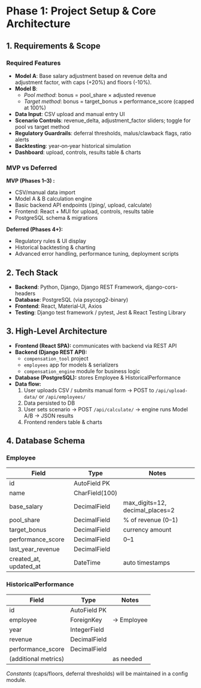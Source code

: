 # Phase 1: Project Setup & Core Architecture

## 1. Requirements & Scope

### Required Features
- **Model A**: Base salary adjustment based on revenue delta and adjustment factor, with caps (+20%) and floors (-10%).
- **Model B**:  
  - *Pool method*: bonus = pool_share × adjusted revenue  
  - *Target method*: bonus = target_bonus × performance_score (capped at 100%)
- **Data Input**: CSV upload and manual entry UI
- **Scenario Controls**: revenue_delta, adjustment_factor sliders; toggle for pool vs target method
- **Regulatory Guardrails**: deferral thresholds, malus/clawback flags, ratio alerts
- **Backtesting**: year‑on‑year historical simulation
- **Dashboard**: upload, controls, results table & charts

### MVP vs Deferred
**MVP (Phases 1–3) :**
- CSV/manual data import
- Model A & B calculation engine
- Basic backend API endpoints (/ping/, upload, calculate)
- Frontend: React + MUI for upload, controls, results table
- PostgreSQL schema & migrations

**Deferred (Phases 4+):**
- Regulatory rules & UI display
- Historical backtesting & charting
- Advanced error handling, performance tuning, deployment scripts

## 2. Tech Stack
- **Backend**: Python, Django, Django REST Framework, django-cors-headers
- **Database**: PostgreSQL (via psycopg2-binary)
- **Frontend**: React, Material‑UI, Axios
- **Testing**: Django test framework / pytest, Jest & React Testing Library

## 3. High‑Level Architecture
- **Frontend (React SPA):** communicates with backend via REST API
- **Backend (Django REST API):**  
  - `compensation_tool` project  
  - `employees` app for models & serializers  
  - `compensation_engine` module for business logic
- **Database (PostgreSQL):** stores Employee & HistoricalPerformance
- **Data flow:**
  1. User uploads CSV / submits manual form → POST to `/api/upload-data/` or `/api/employees/`
  2. Data persisted to DB
  3. User sets scenario → POST `/api/calculate/` → engine runs Model A/B → JSON results
  4. Frontend renders table & charts

## 4. Database Schema

### Employee
| Field               | Type          | Notes                        |
|---------------------|---------------|------------------------------|
| id                  | AutoField PK  |                              |
| name                | CharField(100)|                              |
| base_salary         | DecimalField  | max_digits=12, decimal_places=2 |
| pool_share          | DecimalField  | % of revenue (0–1)           |
| target_bonus        | DecimalField  | currency amount              |
| performance_score   | DecimalField  | 0–1                          |
| last_year_revenue   | DecimalField  |                              |
| created_at, updated_at | DateTime   | auto timestamps              |

### HistoricalPerformance
| Field               | Type          | Notes                        |
|---------------------|---------------|------------------------------|
| id                  | AutoField PK  |                              |
| employee            | ForeignKey    | → Employee                   |
| year                | IntegerField  |                              |
| revenue             | DecimalField  |                              |
| performance_score   | DecimalField  |                              |
| (additional metrics)|               | as needed                    |

*Constants* (caps/floors, deferral thresholds) will be maintained in a config module.
